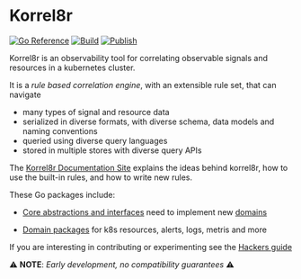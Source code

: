 # Korrel8r

[![Go Reference](https://pkg.go.dev/badge/github.com/korrel8r/korrel8r.svg)](https://pkg.go.dev/github.com/korrel8r/korrel8r)
[![Build](https://github.com/korrel8r/korrel8r/actions/workflows/build.yml/badge.svg)](https://github.com/korrel8r/korrel8r/actions/workflows/build.yml)
[![Publish](https://github.com/korrel8r/korrel8r/actions/workflows/publish.yml/badge.svg)](https://github.com/korrel8r/korrel8r/actions/workflows/publish.yml)

Korrel8r is an observability tool for correlating observable signals and resources in a kubernetes cluster.

It is a _rule based correlation engine_, with an extensible rule set, that can navigate
- many types of signal and resource data
- serialized in diverse formats, with diverse schema, data models and naming conventions
- queried using diverse query languages
- stored in multiple stores with diverse query APIs

The [Korrel8r Documentation Site](https://korrel8r.github.io/korrel8r) explains the ideas behind korrel8r,
how to use the built-in rules, and how to write new rules.

These Go packages include:
- [Core abstractions and interfaces](https://pkg.go.dev/github.com/korrel8r/korrel8r/pkg/korrel8r)
  need to implement new [domains](https://korrel8r.github.io/korrel8r#id-about-domains) 

- [Domain packages](https://pkg.go.dev/github.com/korrel8r/korrel8r/pkg/domains) for k8s resources, alerts, logs, metris and more


If you are interesting in contributing or experimenting see the [Hackers guide](./doc/HACKING.adoc)

⚠️ **NOTE**: _Early development, no compatibility guarantees_ ⚠️

<!-- ❗NOTE❗ All documentation on this site uses asciidoc, exccept for this README. -->
<!-- This README is markdown to display properly on pkg.go.dev, for Go package documentation. -->
